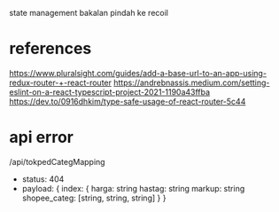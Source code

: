 state management bakalan pindah ke recoil



# references
https://www.pluralsight.com/guides/add-a-base-url-to-an-app-using-redux-router-+-react-router
https://andrebnassis.medium.com/setting-eslint-on-a-react-typescript-project-2021-1190a43ffba
https://dev.to/0916dhkim/type-safe-usage-of-react-router-5c44


# api error

/api/tokpedCategMapping

- status: 404
- payload: 
	{
		index: {
			harga: string
			hastag: string
			markup: string
			shopee_categ: [string, string, string]
		}
	}